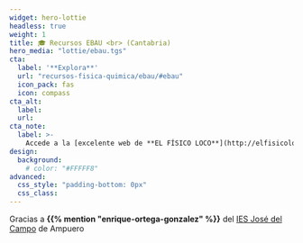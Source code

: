 ```yaml
---
widget: hero-lottie
headless: true
weight: 1
title: 🎓 Recursos EBAU <br> (Cantabria)
hero_media: "lottie/ebau.tgs"
cta:
  label: '**Explora**'
  url: "recursos-fisica-quimica/ebau/#ebau"
  icon_pack: fas
  icon: compass
cta_alt:
  label: 
  url:
cta_note:
  label: >-
    Accede a la [excelente web de **EL FÍSICO LOCO**](http://elfisicoloco.blogspot.com/p/pau-cantabria-new.html) para encontrar todos los **enunciados** de **Cantabria** desde 1995 hasta 2021.<br>También te recomendamos echar un vistazo a las excelentes [**soluciones** de **Berto Tomás**](https://drive.google.com/drive/folders/1fNpyfNiunGeeSJcT-MuvekLb-v69odcm) de los **exámenes** de **Física** de 2021 de todas las Comunidades Autónomas o a las [**soluciones** de **Alba**](https://drive.google.com/drive/folders/1fd3cAISbCqBRY3DtZm-k7QVVqLIqJCdR) de los **exámenes** de **Química** de **Extremadura**.<br>Accede [aquí](https://web.unican.es/admision/acceso-a-estudios-de-grado/evaluacion-de-bachillerato-para-el-acceso-a-la-universidad) a la **última información** por parte de la **Universidad de Cantabria** (UC).
design:
  background:
    # color: "#FFFFF8"
advanced:
  css_style: "padding-bottom: 0px"
  css_class: 
---
```


Gracias a **{{% mention "enrique-ortega-gonzalez" %}}** del [IES José del Campo](http://www.josedelcampo.com) de Ampuero